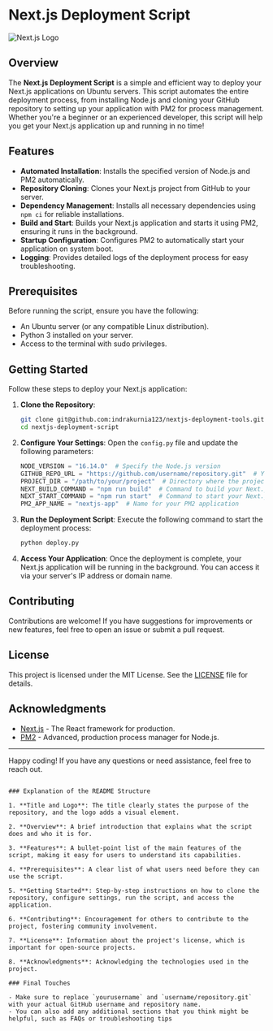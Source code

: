# Next.js Deployment Script

![Next.js Logo](https://nextjs.org/static/favicon/favicon.ico)

## Overview

The **Next.js Deployment Script** is a simple and efficient way to deploy your Next.js applications on Ubuntu servers. This script automates the entire deployment process, from installing Node.js and cloning your GitHub repository to setting up your application with PM2 for process management. Whether you're a beginner or an experienced developer, this script will help you get your Next.js application up and running in no time!

## Features

- **Automated Installation**: Installs the specified version of Node.js and PM2 automatically.
- **Repository Cloning**: Clones your Next.js project from GitHub to your server.
- **Dependency Management**: Installs all necessary dependencies using `npm ci` for reliable installations.
- **Build and Start**: Builds your Next.js application and starts it using PM2, ensuring it runs in the background.
- **Startup Configuration**: Configures PM2 to automatically start your application on system boot.
- **Logging**: Provides detailed logs of the deployment process for easy troubleshooting.

## Prerequisites

Before running the script, ensure you have the following:

- An Ubuntu server (or any compatible Linux distribution).
- Python 3 installed on your server.
- Access to the terminal with sudo privileges.

## Getting Started

Follow these steps to deploy your Next.js application:

1. **Clone the Repository**:
   ```bash
   git clone git@github.com:indrakurnia123/nextjs-deployment-tools.git
   cd nextjs-deployment-script
   ```

2. **Configure Your Settings**:
   Open the `config.py` file and update the following parameters:
   ```python
   NODE_VERSION = "16.14.0"  # Specify the Node.js version
   GITHUB_REPO_URL = "https://github.com/username/repository.git"  # Your GitHub repository URL
   PROJECT_DIR = "/path/to/your/project"  # Directory where the project will be cloned
   NEXT_BUILD_COMMAND = "npm run build"  # Command to build your Next.js app
   NEXT_START_COMMAND = "npm run start"  # Command to start your Next.js app
   PM2_APP_NAME = "nextjs-app"  # Name for your PM2 application
   ```

3. **Run the Deployment Script**:
   Execute the following command to start the deployment process:
   ```bash
   python deploy.py
   ```

4. **Access Your Application**:
   Once the deployment is complete, your Next.js application will be running in the background. You can access it via your server's IP address or domain name.

## Contributing

Contributions are welcome! If you have suggestions for improvements or new features, feel free to open an issue or submit a pull request.

## License

This project is licensed under the MIT License. See the [LICENSE](LICENSE) file for details.

## Acknowledgments

- [Next.js](https://nextjs.org/) - The React framework for production.
- [PM2](https://pm2.keymetrics.io/) - Advanced, production process manager for Node.js.

---

Happy coding! If you have any questions or need assistance, feel free to reach out.
```

### Explanation of the README Structure

1. **Title and Logo**: The title clearly states the purpose of the repository, and the logo adds a visual element.
  
2. **Overview**: A brief introduction that explains what the script does and who it is for.

3. **Features**: A bullet-point list of the main features of the script, making it easy for users to understand its capabilities.

4. **Prerequisites**: A clear list of what users need before they can use the script.

5. **Getting Started**: Step-by-step instructions on how to clone the repository, configure settings, run the script, and access the application.

6. **Contributing**: Encouragement for others to contribute to the project, fostering community involvement.

7. **License**: Information about the project's license, which is important for open-source projects.

8. **Acknowledgments**: Acknowledging the technologies used in the project.

### Final Touches

- Make sure to replace `yourusername` and `username/repository.git` with your actual GitHub username and repository name.
- You can also add any additional sections that you think might be helpful, such as FAQs or troubleshooting tips
